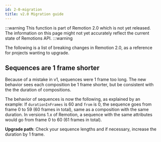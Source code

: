 ```yaml
---
id: 2-0-migration
title: v2.0 Migration guide
---
```


:::warning
This function is part of Remotion 2.0 which is not yet released. The information on this page might not yet accurately reflect the current state of Remotions API.
:::warning

The following is a list of breaking changes in Remotion 2.0, as a reference for projects wanting to upgrade.

## Sequences are 1 frame shorter

Because of a mistake in v1, sequences were 1 frame too long. The new behavior sees each composition be 1 frame shorter, but be consistent with the the duration of compositions.

The behavior of sequences is now the following, as explained by an example: If `durationInFrames` is 60 and `from` is 0, the sequence goes from frame 0 to 59 (60 frames in total), same as a composition with the same duration. In versions 1.x of Remotion, a sequence with the same attributes would go from frame 0 to 60 (61 frames in total).

**Upgrade path**: Check your sequence lengths and if necessary, increase the duration by 1 frame.
